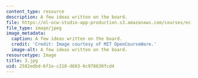 ```yaml
---
content_type: resource
description: A few ideas written on the board.
file: https://ol-ocw-studio-app-production.s3.amazonaws.com/courses/ec-s06-practical-electronics-fall-2004/2582edbd6f1ec218d6836c978630fcd4_3.jpg
file_type: image/jpeg
image_metadata:
  caption: A few ideas written on the board.
  credit: 'Credit: Image courtesy of MIT OpenCourseWare.'
  image-alt: A few ideas written on the board.
resourcetype: Image
title: 3.jpg
uid: 2582edbd-6f1e-c218-d683-6c978630fcd4
---
```

